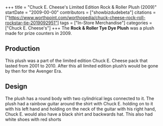 +++
title = "Chuck E. Cheese's Limited Edition Rock & Roller Plush (2009)"
startDate = "2009-00-00"
contributors = ["showbizdudebeta"]
citations = ["https://www.worthpoint.com/worthopedia/chuck-cheese-rock-roll-rockstar-tie-2019092951"]
tags = ["In-Store Merchandise"]
categories = ["Chuck E. Cheese's"]
+++
The **Rock & Roller Tye Dye Plush** was a plush made for prize counters in 2009. 

## Production 

This plush was a part of the limited edition Chuck E. Cheese pack that lasted from 2001 to 2010. After this all limited edition plush’s would be gone by then for the Avenger Era. 

## Design 

The plush has a round body with two cylindrical legs connected to it. The plush had a rainbow guitar around the shirt with Chuck E. holding on to it with his left hand and holding on the neck of the guitar with his right hand, Chuck E. would also have a black shirt and backwards hat. This also had white shoes with red shorts 

